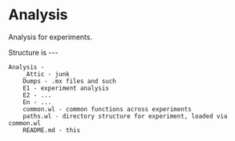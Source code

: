 # Analysis

Analysis for experiments. 

Structure is ---

```
Analysis - 
    _Attic - junk
    Dumps - .mx files and such
    E1 - experiment analysis
    E2 - ...
    En - ...
    common.wl - common functions across experiments
    paths.wl - directory structure for experiment, loaded via common.wl
    README.md - this
```
